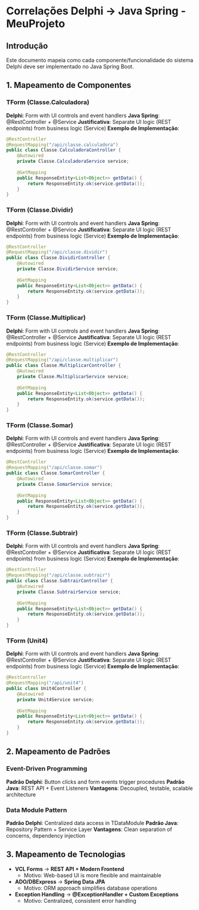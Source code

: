 # Correlações Delphi → Java Spring - MeuProjeto

## Introdução

Este documento mapeia como cada componente/funcionalidade do sistema Delphi deve ser implementado no Java Spring Boot.

## 1. Mapeamento de Componentes

### TForm (Classe.Calculadora)
**Delphi**: Form with UI controls and event handlers
**Java Spring**: @RestController + @Service
**Justificativa**: Separate UI logic (REST endpoints) from business logic (Service)
**Exemplo de Implementação**:
```java
@RestController
@RequestMapping("/api/classe.calculadora")
public class Classe.CalculadoraController {
    @Autowired
    private Classe.CalculadoraService service;
    
    @GetMapping
    public ResponseEntity<List<Object>> getData() {
        return ResponseEntity.ok(service.getData());
    }
}
```

### TForm (Classe.Dividir)
**Delphi**: Form with UI controls and event handlers
**Java Spring**: @RestController + @Service
**Justificativa**: Separate UI logic (REST endpoints) from business logic (Service)
**Exemplo de Implementação**:
```java
@RestController
@RequestMapping("/api/classe.dividir")
public class Classe.DividirController {
    @Autowired
    private Classe.DividirService service;
    
    @GetMapping
    public ResponseEntity<List<Object>> getData() {
        return ResponseEntity.ok(service.getData());
    }
}
```

### TForm (Classe.Multiplicar)
**Delphi**: Form with UI controls and event handlers
**Java Spring**: @RestController + @Service
**Justificativa**: Separate UI logic (REST endpoints) from business logic (Service)
**Exemplo de Implementação**:
```java
@RestController
@RequestMapping("/api/classe.multiplicar")
public class Classe.MultiplicarController {
    @Autowired
    private Classe.MultiplicarService service;
    
    @GetMapping
    public ResponseEntity<List<Object>> getData() {
        return ResponseEntity.ok(service.getData());
    }
}
```

### TForm (Classe.Somar)
**Delphi**: Form with UI controls and event handlers
**Java Spring**: @RestController + @Service
**Justificativa**: Separate UI logic (REST endpoints) from business logic (Service)
**Exemplo de Implementação**:
```java
@RestController
@RequestMapping("/api/classe.somar")
public class Classe.SomarController {
    @Autowired
    private Classe.SomarService service;
    
    @GetMapping
    public ResponseEntity<List<Object>> getData() {
        return ResponseEntity.ok(service.getData());
    }
}
```

### TForm (Classe.Subtrair)
**Delphi**: Form with UI controls and event handlers
**Java Spring**: @RestController + @Service
**Justificativa**: Separate UI logic (REST endpoints) from business logic (Service)
**Exemplo de Implementação**:
```java
@RestController
@RequestMapping("/api/classe.subtrair")
public class Classe.SubtrairController {
    @Autowired
    private Classe.SubtrairService service;
    
    @GetMapping
    public ResponseEntity<List<Object>> getData() {
        return ResponseEntity.ok(service.getData());
    }
}
```

### TForm (Unit4)
**Delphi**: Form with UI controls and event handlers
**Java Spring**: @RestController + @Service
**Justificativa**: Separate UI logic (REST endpoints) from business logic (Service)
**Exemplo de Implementação**:
```java
@RestController
@RequestMapping("/api/unit4")
public class Unit4Controller {
    @Autowired
    private Unit4Service service;
    
    @GetMapping
    public ResponseEntity<List<Object>> getData() {
        return ResponseEntity.ok(service.getData());
    }
}
```

## 2. Mapeamento de Padrões

### Event-Driven Programming
**Padrão Delphi**: Button clicks and form events trigger procedures
**Padrão Java**: REST API + Event Listeners
**Vantagens**: Decoupled, testable, scalable architecture

### Data Module Pattern
**Padrão Delphi**: Centralized data access in TDataModule
**Padrão Java**: Repository Pattern + Service Layer
**Vantagens**: Clean separation of concerns, dependency injection

## 3. Mapeamento de Tecnologias

- **VCL Forms** → **REST API + Modern Frontend**
  - Motivo: Web-based UI is more flexible and maintainable
- **ADO/DBExpress** → **Spring Data JPA**
  - Motivo: ORM approach simplifies database operations
- **Exception Handling** → **@ExceptionHandler + Custom Exceptions**
  - Motivo: Centralized, consistent error handling
